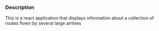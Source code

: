 ### Description
This is a react application that displays information about a collection of routes flown by several large airlines